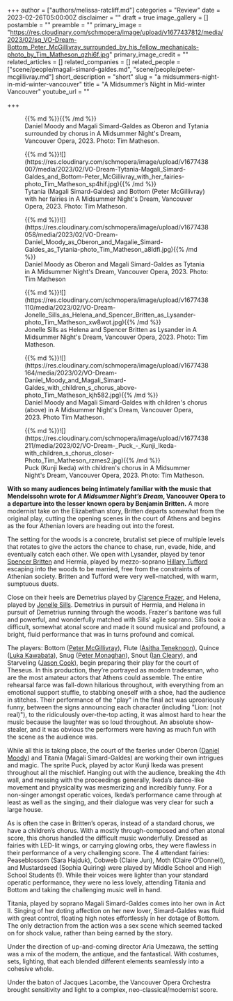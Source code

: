 +++
author = ["authors/melissa-ratcliff.md"]
categories = "Review"
date = 2023-02-26T05:00:00Z
disclaimer = ""
draft = true
image_gallery = []
postamble = ""
preamble = ""
primary_image = "https://res.cloudinary.com/schmopera/image/upload/v1677437812/media/2023/02/sq_VO-Dream-Bottom_Peter_McGillivray_surrounded_by_his_fellow_mechanicals-photo_by_Tim_Matheson_qzhi6f.jpg"
primary_image_credit = ""
related_articles = []
related_companies = []
related_people = ["scene/people/magali-simard-galdes.md", "scene/people/peter-mcgillivray.md"]
short_description = "short"
slug = "a midsummers-night-in-mid-winter-vancouver"
title = "A Midsummer’s Night in Mid-winter Vancouver"
youtube_url = ""

+++
<figure data-type="image">{{% md %}}{{% /md %}}

<figcaption>Daniel Moody and Magali Simard-Galdes as Oberon and Tytania surrounded by chorus in A Midsummer Night's Dream, Vancouver Opera, 2023. Photo: Tim Matheson.</figcaption>  
</figure>

<figure data-type="image">{{% md %}}![](https://res.cloudinary.com/schmopera/image/upload/v1677438007/media/2023/02/VO-Dream-Tytania-Magali_Simard-Galdes_and_Bottom-Peter_McGillivray_with_her_fairies-photo_Tim_Matheson_sp4hif.jpg){{% /md %}}

<figcaption>Tytania (Magali Simard-Galdes) and Bottom (Peter McGillivray) with her fairies in A Midsummer Night's Dream, Vancouver Opera, 2023. Photo: Tim Matheson.</figcaption>  
</figure>

<figure data-type="image">{{% md %}}![](https://res.cloudinary.com/schmopera/image/upload/v1677438058/media/2023/02/VO-Dream-Daniel_Moody_as_Oberon_and_Magalie_Simard-Galdes_as_Tytania-photo_Tim_Matheson_a8ldfi.jpg){{% /md %}}

<figcaption>Daniel Moody as Oberon and Magali Simard-Galdes as Tytania in A Midsummer Night's Dream, Vancouver Opera, 2023. Photo: Tim Matheson</figcaption>  
</figure>

<figure data-type="image">{{% md %}}![](https://res.cloudinary.com/schmopera/image/upload/v1677438110/media/2023/02/VO-Dream-Jonelle_Sills_as_Helena_and_Spencer_Britten_as_Lysander-photo_Tim_Matheson_xw8wot.jpg){{% /md %}}

<figcaption>Jonelle Sills as Helena and Spencer Britten as Lysander in A Midsummer Night's Dream, Vancouver Opera, 2023. Photo: Tim Matheson.</figcaption>  
</figure>

<figure data-type="image">{{% md %}}![](https://res.cloudinary.com/schmopera/image/upload/v1677438164/media/2023/02/VO-Dream-Daniel_Moody_and_Magali_Simard-Galdes_with_children_s_chorus_above-photo_Tim_Matheson_kjh582.jpg){{% /md %}}

<figcaption>Daniel Moody and Magali Simard-Galdes with children's chorus (above) in A Midsummer Night's Dream, Vancouver Opera, 2023. Photo Tim Matheson.</figcaption>  
</figure>

<figure data-type="image">{{% md %}}![](https://res.cloudinary.com/schmopera/image/upload/v1677438211/media/2023/02/VO-Dream-_Puck_-_Kunji_Ikeda-with_children_s_chorus_closer-Photo_Tim_Matheson_rzmes2.jpg){{% /md %}}

<figcaption>Puck (Kunji Ikeda) with children's chorus in A Midsummer Night's Dream, Vancouver Opera, 2023. Photo: Tim Matheson.</figcaption>  
</figure>

**With so many audiences being intimately familiar with the music that Mendelssohn wrote for _A Midsummer Night’s Dream_, Vancouver Opera to a departure into the lesser known opera by Benjamin Britten.** A more modernist take on the Elizabethan story, Britten departs somewhat from the original play, cutting the opening scenes in the court of Athens and begins as the four Athenian lovers are heading out into the forest.

The setting for the woods is a concrete, brutalist set piece of multiple levels that rotates to give the actors the chance to chase, run, evade, hide, and eventually catch each other. We open with Lysander, played by tenor [Spencer Britten](/scene/people/spencer-britten/) and Hermia, played by mezzo-soprano [Hillary Tufford](/scene/people/hillary-tufford/) escaping into the woods to be married, free from the constraints of Athenian society. Britten and Tufford were very well-matched, with warm, sumptuous duets.

Close on their heels are Demetrius played by [Clarence Frazer](/scene/people/clarence-frazer/), and Helena, played by [Jonelle Sills](/scene/people/jonelle-sills/). Demetrius in pursuit of Hermia, and Helena in pursuit of Demetrius running through the woods. Frazer's baritone was full and powerful, and wonderfully matched with Sills' agile soprano. Sills took a difficult, somewhat atonal score and made it sound musical and profound, a bright, fluid performance that was in turns profound and comical.

The players: Bottom ([Peter McGillivray](/scene/people/peter-mcgillivray/)), Flute ([Asitha Teneknoon](/scene/people/asitha-tennekoon/)), Quince ([Luka Kawabata](/scene/people/luka-kawabata/)), Snug ([Peter Monaghan](/scene/people/peter-monaghan/)), Snout ([Ian Cleary](/scene/people/ian-cleary/)), and Starveling ([Jason Cook](/scene/people/jesse-cook/)), begin preparing their play for the court of Theseus. In this production, they’re portrayed as modern tradesman, who are the most amateur actors that Athens could assemble. The entire rehearsal farce was fall-down hilarious throughout, with everything from an emotional support stuffie, to stabbing oneself with a shoe, had the audience in stitches. Their performance of the "play" in the final act was uproariously funny, between the signs announcing each character (including "Lion: (not real)"), to the ridiculously over-the-top acting, it was almost hard to hear the music because the laughter was so loud throughout. An absolute show-stealer, and it was obvious the performers were having as much fun with the scene as the audience was.

While all this is taking place, the court of the faeries under Oberon ([Daniel Moody](/scene/people/daniel-moody/)) and Titania (Magali Simard-Galdes) are working their own intrigues and magic. The sprite Puck, played by actor Kunji Ikeda was present throughout all the mischief. Hanging out with the audience, breaking the 4th wall, and messing with the proceedings generally, Ikeda’s dance-like movement and physicality was mesmerizing and incredibly funny. For a non-singer amongst operatic voices, Ikeda’s performance came through at least as well as the singing, and their dialogue was very clear for such a large house.

As is often the case in Britten’s operas, instead of a standard chorus, we have a children’s chorus. With a mostly through-composed and often atonal score, this chorus handled the difficult music wonderfully. Dressed as fairies with LED-lit wings, or carrying glowing orbs, they were flawless in their performance of a very challenging score. The 4 attendant fairies: Peaseblossom (Sara Hajduk), Cobweb (Claire Jun), Moth (Claire O’Donnell), and Mustardseed (Sophia Quiring) were played by Middle School and High School Students (!). While their voices were lighter than your standard operatic performance, they were no less lovely, attending Titania and Bottom and taking the challenging music well in hand.

Titania, played by soprano Magali Simard-Galdes comes into her own in Act II. Singing of her doting affection on her new lover, Simard-Galdes was fluid with great control, floating high notes effortlessly in her dotage of Bottom. The only detraction from the action was a sex scene which seemed tacked on for shock value, rather than being earned by the story.

Under the direction of up-and-coming director Aria Umezawa, the setting was a mix of the modern, the antique, and the fantastical. With costumes, sets, lighting, that each blended different elements seamlessly into a cohesive whole.

Under the baton of Jacques Lacombe, the Vancouver Opera Orchestra brought sensitivity and light to a complex, neo-classical/modernist score.